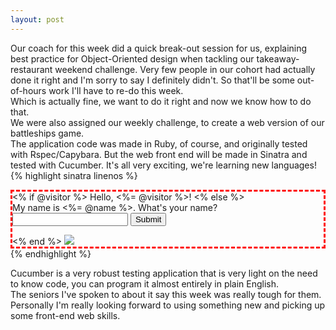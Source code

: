 ```yaml
---
layout: post
---
```

Our coach for this week did a quick break-out session for us, explaining best practice for Object-Oriented design when tackling our takeaway-restaurant weekend challenge.  Very few people in our cohort had actually done it right and I'm sorry to say I definitely didn't.  So that'll be some out-of-hours work I'll have to re-do this week.  
Which is actually fine, we want to do it right and now we know how to do that.  
We were also assigned our weekly challenge, to create a web version of our battleships game.  
The application code was made in Ruby, of course, and originally tested with Rspec/Capybara.  But the web front end will be made in Sinatra and tested with Cucumber.  It's all very exciting, we're learning new languages!  
{% highlight sinatra linenos %}
<div style='border: 3px dashed red'>
  <% if @visitor %>  
    Hello, <%= @visitor %>!
  <% else %>
    <form action="/hello">
      My name is <%= @name %>.
      What's your name?
      <input type="text" name="name">
      <input type="submit">
    </form>
  <% end %>
  <img src='http://bit.ly/1eze8aE'>
</div>
{% endhighlight %}  

<!--more-->  

Cucumber is a very robust testing application that is very light on the need to know code, you can program it almost entirely in plain English.  
The seniors I've spoken to about it say this week was really tough for them.  Personally I'm really looking forward to using something new and picking up some front-end web skills.
